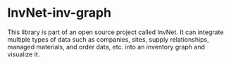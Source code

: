 # InvNet-inv-graph
This library is part of an open source project called InvNet. It can integrate multiple types of data such as companies, sites, supply relationships, managed materials, and order data,  etc. into an inventory graph and visualize it.
